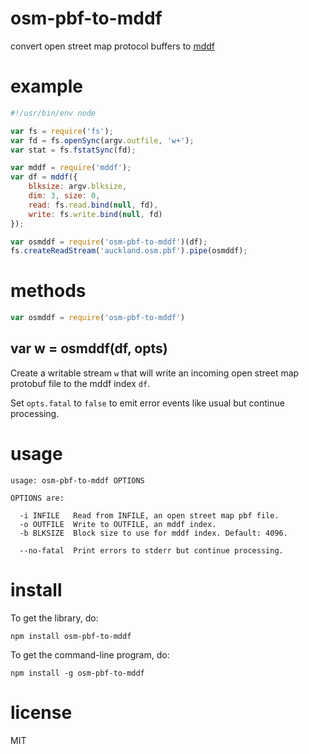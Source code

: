 # osm-pbf-to-mddf

convert open street map protocol buffers to
[mddf](https://github.com/substack/mddf)

# example

``` js
#!/usr/bin/env node

var fs = require('fs');
var fd = fs.openSync(argv.outfile, 'w+');
var stat = fs.fstatSync(fd);

var mddf = require('mddf');
var df = mddf({
    blksize: argv.blksize,
    dim: 3, size: 0,
    read: fs.read.bind(null, fd),
    write: fs.write.bind(null, fd)
});

var osmddf = require('osm-pbf-to-mddf')(df);
fs.createReadStream('auckland.osm.pbf').pipe(osmddf);
```

# methods

``` js
var osmddf = require('osm-pbf-to-mddf')
```

## var w = osmddf(df, opts)

Create a writable stream `w` that will write an incoming open street map
protobuf file to the mddf index `df`.

Set `opts.fatal` to `false` to emit error events like usual but continue
processing.

# usage

```
usage: osm-pbf-to-mddf OPTIONS

OPTIONS are:

  -i INFILE   Read from INFILE, an open street map pbf file.
  -o OUTFILE  Write to OUTFILE, an mddf index.
  -b BLKSIZE  Block size to use for mddf index. Default: 4096.
  
  --no-fatal  Print errors to stderr but continue processing.

```

# install

To get the library, do:

```
npm install osm-pbf-to-mddf
```

To get the command-line program, do:

```
npm install -g osm-pbf-to-mddf
```

# license

MIT
